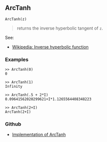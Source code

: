 ## ArcTanh

```
ArcTanh(z)
```

> returns the inverse hyperbolic tangent of `z`.

See:
* [Wikipedia: Inverse hyperbolic function](https://en.wikipedia.org/wiki/Inverse_hyperbolic_function)

### Examples

``` 
>> ArcTanh(0)    
0  

>> ArcTanh(1)    
Infinity    
  
>> ArcTanh(.5 + 2*I)
0.09641562020299621+I*1.1265564408348223  

>> ArcTanh(2+I)    
ArcTanh(2+I)
```

### Github

* [Implementation of ArcTanh](https://github.com/axkr/symja_android_library/blob/master/symja_android_library/matheclipse-core/src/main/java/org/matheclipse/core/builtin/ExpTrigsFunctions.java#L1116) 
